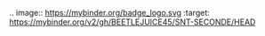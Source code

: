 .. image:: https://mybinder.org/badge_logo.svg
 :target: https://mybinder.org/v2/gh/BEETLEJUICE45/SNT-SECONDE/HEAD
